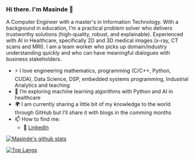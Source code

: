 ### Hi there. I'm Masinde 👋

A Computer Engineer with a master's in Information Technology. With a background in education, I’m a practical problem solver who delivers trustworthy solutions (high-quality, robust, and explainable). Experienced with AI in Healthcare, specifically 2D and 3D medical images (x-ray, CT scans and MRI). I am a team worker who picks up domain/industry understanding quickly and who can have meaningful dialogues with business stakeholders.


- :zap: I love engineering mathematics, programming (C/C++, Python, CUDA), Data Science, DSP, embedded systems programming, Industrial Analytics and teaching
- 🌱 I’m exploring machine learning algorithms with Python and AI in healthcare 
- :earth_africa: I am currently sharing a little bit of my knowledge to the world through GitHub but I'll share it with blogs in the comming months
- 📫 How to find me: 
  - :office: [LinkedIn](https://www.linkedin.com/in/mmasinde)






[![Masinde's github stats](https://github-readme-stats.vercel.app/api?username=masinde70&count_private=true&show_icons=true&theme=tokyonight&hide_rank=false)](https://github.com/anuraghazra/github-readme-stats)



 [![Top Langs](https://github-readme-stats.vercel.app/api/top-langs/?username=masinde70)](https://github.com/masinde70/github-readme-stats)





